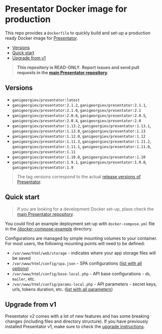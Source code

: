 Presentator Docker image for production
======================================================================

This repo provides a `Dockerfile` to quickly build and set-up a production ready Docker image for [Presentator](https://github.com/presentator/presentator).

- [Versions](#versions)
- [Quick start](#quick-start)
- [Upgrade from v1](#upgrade-from-v1)

> **This repository is READ-ONLY.**
> **Report issues and send pull requests in the [main Presentator repository](https://github.com/presentator/presentator/issues).**


## Versions

- `ganigeorgiev/presentator:latest`
- `ganigeorgiev/presentator:2.1.2`, `ganigeorgiev/presentator:2.1.1`, `ganigeorgiev/presentator:2.1.0`, `ganigeorgiev/presentator:2.1`
- `ganigeorgiev/presentator:2.0.6`, `ganigeorgiev/presentator:2.0.5`, `ganigeorgiev/presentator:2.0.4`, `ganigeorgiev/presentator:2.0`
- `ganigeorgiev/presentator:1.13.2`, `ganigeorgiev/presentator:1.13.1`, `ganigeorgiev/presentator:1.13.0`, `ganigeorgiev/presentator:1.13`
- `ganigeorgiev/presentator:1.12.0`, `ganigeorgiev/presentator:1.12`
- `ganigeorgiev/presentator:1.11.3`, `ganigeorgiev/presentator:1.11.2`, `ganigeorgiev/presentator:1.11.1`, `ganigeorgiev/presentator:1.11.0`, `ganigeorgiev/presentator:1.11`
- `ganigeorgiev/presentator:1.10.0`, `ganigeorgiev/presentator:1.10`
- `ganigeorgiev/presentator:1.9.1`, `ganigeorgiev/presentator:1.9.0`, `ganigeorgiev/presentator:1.9`

> The tag versions correspond to the actual [release versions of Presentator](https://github.com/presentator/presentator/releases).


## Quick start
> If you are looking for a development Docker set-up, plase check the [main Presentator repository](https://github.com/presentator/presentator).

You could find an example deployment set-up with `docker-compose.yml` file in the [/docker-compose-example](https://github.com/presentator/presentator-docker/tree/master/docker-compose-example) directory.

Configurations are managed by simple mounting volumes to your container.
For most users, the following mounting points will need to be defined:

- `/var/www/html/web/storage` - indicates where your app storage files will be saved
- `/var/www/html/config/spa.json` - SPA configurations ([list with all options](https://github.com/presentator/presentator-spa/blob/master/.env))
- `/var/www/html/config/base-local.php` - API base configurations - `db`, `mailer`, etc.
- `/var/www/html/config/params-local.php` - API parameters - secret keys, urls, tokens duration, etc. ([list with all parameters](https://github.com/presentator/presentator-api/blob/master/config/params.php))


## Upgrade from v1
Presentator v2 comes with a lot of new features and has some breaking changes (including files and directory structure).
If you have previously installed Presentator v1, make sure to check the [upgrade instructions](https://github.com/presentator/presentator/blob/master/UPGRADE.md).

